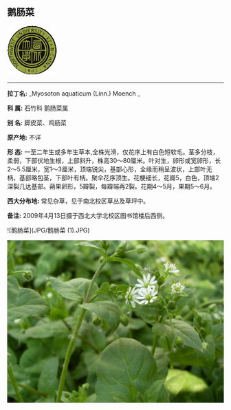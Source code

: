 ## 鹅肠菜

![西北大学校园网络植物志](JPG/nwu.gif)

---

**拉丁名:**  _Myosoton aquaticum (Linn.) Moench _

**科 属:** 石竹科 鹅肠菜属

**别 名:** 脚皮菜、鸡肠菜

**原产地:** 不详

**形  态:** 一至二年生或多年生草本,全株光滑，仅花序上有白色短软毛。茎多分枝，柔弱，下部伏地生根，上部斜升，株高30～80厘米。叶对生，卵形或宽卵形，长2～5.5厘米，宽1～3厘米，顶端锐尖，基部心形，全缘而稍呈波状，上部叶无柄，基部略包茎，下部叶有柄。聚伞花序顶生。花梗细长，花瓣5，白色，顶端2深裂几达基部。蒴果卵形，5瓣裂，每瓣端再2裂。花期4～5月，果期5～6月。

**西大分布地:** 常见杂草，见于南北校区草丛及草坪中。

**备注:** 2009年4月13日摄于西北大学北校区图书馆楼后西侧。

![鹅肠菜](JPG/鹅肠菜 (1).JPG) 

![鹅肠菜](JPG/鹅肠菜.JPG) 

